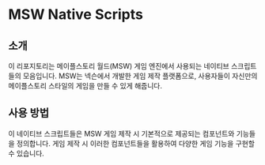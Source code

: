 # MSW Native Scripts

## 소개
이 리포지토리는 메이플스토리 월드(MSW) 게임 엔진에서 사용되는 네이티브 스크립트들의 모음입니다. MSW는 넥슨에서 개발한 게임 제작 플랫폼으로, 사용자들이 자신만의 메이플스토리 스타일의 게임을 만들 수 있게 해줍니다.

## 사용 방법
이 네이티브 스크립트들은 MSW 게임 제작 시 기본적으로 제공되는 컴포넌트와 기능들을 정의합니다. 게임 제작 시 이러한 컴포넌트들을 활용하여 다양한 게임 기능을 구현할 수 있습니다.
